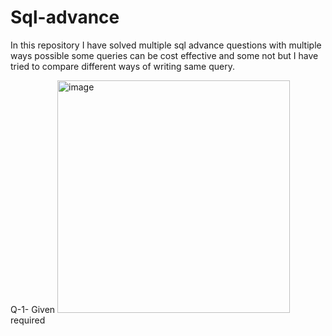 # Sql-advance
In this repository I have solved multiple sql advance questions with multiple ways possible some queries can be cost effective and some not but I have tried to compare different ways of writing same query.

Q-1- Given <img width="372" alt="image" src="https://github.com/user-attachments/assets/e0835fb3-906b-4082-b77c-e5d7ae5236cc" />
required
